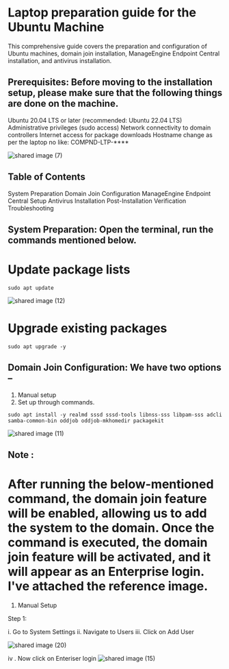 # Laptop preparation guide for the Ubuntu Machine 

This comprehensive guide covers the preparation and configuration of Ubuntu machines, domain join installation, ManageEngine Endpoint Central installation, and antivirus installation.

## Prerequisites: Before moving to the installation setup, please make sure that the following things are done on the machine.
Ubuntu 20.04 LTS or later (recommended: Ubuntu 22.04 LTS)
Administrative privileges (sudo access)
Network connectivity to domain controllers
Internet access for package downloads
Hostname change as per the laptop no like:  COMPND-LTP-****

![shared image (7)](https://github.com/user-attachments/assets/691e460b-edf7-4a5d-82c5-42703e701807)

## Table of Contents
System Preparation
Domain Join Configuration
ManageEngine Endpoint Central Setup
Antivirus Installation
Post-Installation Verification
Troubleshooting

## System Preparation: Open the terminal, run the commands mentioned below.
# Update package lists
```
sudo apt update
```
![shared image (12)](https://github.com/user-attachments/assets/4f94335c-4d0d-4a17-824a-a41bafe53776)

# Upgrade existing packages
```
sudo apt upgrade -y
```

## Domain Join Configuration: We have two options –
1. Manual setup
2. Set up through commands. 

```
sudo apt install -y realmd sssd sssd-tools libnss-sss libpam-sss adcli samba-common-bin oddjob oddjob-mkhomedir packagekit

```
![shared image (11)](https://github.com/user-attachments/assets/48652fc6-8e78-4bd6-ad51-7bed9c581e9e)

## Note :
#  After running the below-mentioned command, the domain join feature will be enabled, allowing us to add the system to the domain. Once the command is executed, the domain join feature will be activated, and it will appear as an Enterprise login. I've attached the reference image.

1. Manual Setup

Step 1:

i. Go to System Settings
ii. Navigate to Users
iii. Click on Add User

![shared image (20)](https://github.com/user-attachments/assets/b32d9fdb-9e1b-4368-8e00-847a4f9cf8ff)

iv . Now click on Enteriser login 
![shared image (15)](https://github.com/user-attachments/assets/0803015e-04f3-4a64-9cc6-930e3804846e)




